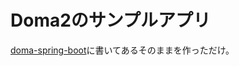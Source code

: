 # Doma2のサンプルアプリ

[doma-spring-boot](https://github.com/domaframework/doma-spring-boot)に書いてあるそのままを作っただけ。
